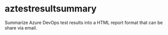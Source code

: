 # aztestresultsummary
Summarize Azure DevOps test results into a HTML report format that can be share via email.
